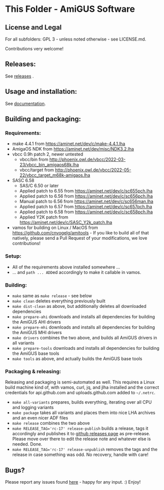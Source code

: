 # This Folder - AmiGUS Software

## License and Legal

For all subfolders:
GPL 3 - unless noted otherwise - see LICENSE.md.

Contributions very welcome!

## Releases:

See [releases](https://github.com/necronomfive/AmiGUS-pub/releases) .

## Usage and installation:

See [documentation](https://github.com/necronomfive/AmiGUS-pub/tree/main/Documentation/AmiGUS).

## Building and packaging:

### Requirements:
* make 4.4.1 from https://aminet.net/dev/c/make-4.4.1.lha
* AmigaOS NDK from https://aminet.net/dev/misc/NDK3.2.lha
* vbcc 0.9h patch 2, newer untested
  * vbcc/bin from http://phoenix.owl.de/vbcc/2022-03-23/vbcc_bin_amigaos68k.lha
  * vbcc/target from http://phoenix.owl.de/vbcc/2022-05-22/vbcc_target_m68k-amigaos.lha
* SASC 6.58
  * SAS/C 6.50 or later
  * Applied patch to 6.55 from https://aminet.net/dev/c/sc655pch.lha
  * Applied patch to 6.56 from https://aminet.net/dev/c/sc656pch.lha
  * Manual patch to 6.56 from https://aminet.net/dev/c/sc656man.lha
  * Applied patch to 6.57 from https://aminet.net/dev/c/sc657pch.lha
  * Applied patch to 6.58 from https://aminet.net/dev/c/sc658pch.lha
  * Applied Y2K patch from https://aminet.net/dev/c/SASC_Y2k_patch.lha
* vamos for building on Linux / MacOS from https://github.com/cnvogelg/amitools - If you like to build all of that natively, please send a Pull Request of your modifications, we love contributions!

### Setup:
* All of the requirements above installed somewhere ...
* ... and `path ... ADD`ed accordingly to make it callable in vamos.

### Building:

* `make` same as `make release` - see below
* `make clean` deletes everything previously built
* `make dist-clean` as above, but additionally deletes all downloaded dependencies
* `make prepare-ahi` downloads and installs all dependencies for building the AmiGUS AHI drivers
* `make prepare-mhi` downloads and installs all dependencies for building the AmiGUS MHI drivers
* `make drivers` combines the two above, and builds all AmiGUS drivers in all variants
* `make prepare-tools` downloads and installs all dependencies for building the AmiGUS base tools
* `make tools` as above, and actually builds the AmiGUS base tools

### Packaging & releasing:

Releasing and packaging is semi-automated as well.
This requires a Linux build machine kind of, with vamos, curl, jq, and jlha installed and the correct credentials for api.github.com and uploads.github.com added to `~/.netrc`.

* `make all-variants` prepares, builds everything, iterating over all CPU and logging variants
* `make package` takes all variants and places them into nice LHA archives and an even nicer ADF files
* `make release` combines the two above
* `make RELEASE_TAG='rc-17' release-publish` builds a release, tags it accordingly and publishes it to [github releases page](https://github.com/necronomfive/AmiGUS-pub/releases) as pre-release. Please move over there to edit the release note and whatever else is needed.
Done.
* `make RELEASE_TAG='rc-17' release-unpublish` removes the tags and the release in case something was odd. No recovery, handle with care!

## Bugs?

Please report any issues found [here](https://github.com/necronomfive/AmiGUS-pub/issues) - happy for any input. :)
Enjoy!
